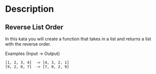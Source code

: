 # Description 

## Reverse List Order

In this kata you will create a function that takes in a list and returns a list with the reverse order.

Examples (Input -> Output)
```
[1, 2, 3, 4]  -> [4, 3, 2, 1]
[9, 2, 0, 7]  -> [7, 0, 2, 9]
```
